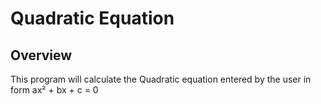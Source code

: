 # Quadratic Equation

## Overview
This program will calculate the Quadratic equation entered by the user in form ax² + bx + c = 0
